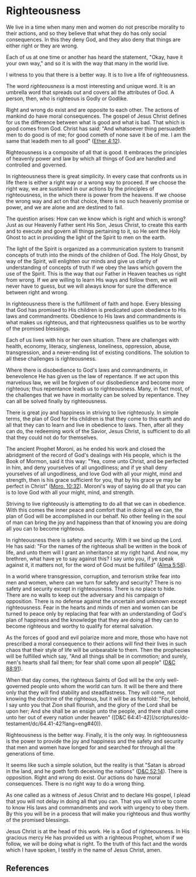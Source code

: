 # Righteousness

We live in a time when many men and women do not prescribe morality to their
actions, and so they believe that what they do has only social consequences.
In this they deny God, and they also deny that things are either right or they
are wrong.

Each of us at one time or another has heard the statement, "Okay, have it your
own way," and so it is with the way that many in the world live.

I witness to you that there is a better way. It is to live a life of
righteousness.

The word _righteousness_ is a most interesting and unique word. It is an
umbrella word that spreads out and covers all the attributes of God. A person,
then, who is righteous is Godly or Godlike.

Right and wrong do exist and are opposite to each other. The actions of
mankind do have moral consequences. The gospel of Jesus Christ defines for us
the difference between what is good and what is bad. That which is good comes
from God. Christ has said: "And whatsoever thing persuadeth men to do good is
of me; for good cometh of none save it be of me. I am the same that leadeth
men to all good" ([Ether 4:12](/scriptures/bofm/ether/4.12?lang=eng#11)).

Righteousness is a composite of all that is good. It embraces the principles
of heavenly power and law by which all things of God are handled and
controlled and governed.

In righteousness there is great simplicity. In every case that confronts us in
life there is either a right way or a wrong way to proceed. If we choose the
right way, we are sustained in our actions by the principles of righteousness,
in the which there is power from the heavens. If we choose the wrong way and
act on that choice, there is no such heavenly promise or power, and we are
alone and are destined to fail.

The question arises: How can we know which is right and which is wrong? Just
as our Heavenly Father sent His Son, Jesus Christ, to create this earth and to
execute and govern all things pertaining to it, so He sent the Holy Ghost to
act in providing the light of the Spirit to men on the earth.

The light of the Spirit is organized as a communication system to transmit
concepts of truth into the minds of the children of God. The Holy Ghost, by
way of the Spirit, will enlighten our minds and give us clarity of
understanding of concepts of truth if we obey the laws which govern the use of
the Spirit. This is the way that our Father in Heaven teaches us right from
wrong. If we are willing to learn His ways and follow them, we will never have
to guess, but we will always know for sure the difference between right and
wrong.

In righteousness there is the fulfillment of faith and hope. Every blessing
that God has promised to His children is predicated upon obedience to His laws
and commandments. Obedience to His laws and commandments is what makes us
righteous, and that righteousness qualifies us to be worthy of the promised
blessings.

Each of us lives with his or her own situation. There are challenges with
health, economy, literacy, singleness, loneliness, oppression, abuse,
transgression, and a never-ending list of existing conditions. The solution to
all these challenges is righteousness.

Where there is disobedience to God's laws and commandments, in benevolence He
has given us the law of repentance. If we act upon this marvelous law, we will
be forgiven of our disobedience and become more righteous; thus repentance
leads us to righteousness. Many, in fact most, of the challenges that we have
in mortality can be solved by repentance. They can all be solved finally by
righteousness.

There is great joy and happiness in striving to live righteously. In simple
terms, the plan of God for His children is that they come to this earth and do
all that they can to learn and live in obedience to laws. Then, after all they
can do, the redeeming work of the Savior, Jesus Christ, is sufficient to do
all that they could not do for themselves.

The ancient Prophet Moroni, as he ended his work and closed the abridgment of
the record of God's dealings with His people, which is the Book of Mormon,
said it this way: "Yea, come unto Christ, and be perfected in him, and deny
yourselves of all ungodliness; and if ye shall deny yourselves of all
ungodliness, and love God with all your might, mind and strength, then is his
grace sufficient for you, that by his grace ye may be perfect in Christ"
([Moro. 10:32](/scriptures/bofm/moro/10.32?lang=eng#31)). Moroni's way of
saying do all that you can is to love God with all your might, mind, and
strength.

Striving to live righteously is attempting to do all that we can in obedience.
With this comes the inner peace and comfort that in doing all we can, the plan
of God will be accomplished in our behalf. No other feeling in the soul of man
can bring the joy and happiness than that of knowing you are doing all you can
to become righteous.

In righteousness there is safety and security. With it we bind up the Lord. He
has said: "For the names of the righteous shall be written in the book of
life, and unto them will I grant an inheritance at my right hand. And now, my
brethren, what have ye to say against this? I say unto you, if ye speak
against it, it matters not, for the word of God must be fulfilled" ([Alma
5:58](/scriptures/bofm/alma/5.58?lang=eng#57)).

In a world where transgression, corruption, and terrorism strike fear into men
and women, where can we turn for safety and security? There is no safety and
security except in righteousness. There is no place to hide. There are no
walls to keep out the adversary and his campaign of opposition. There is no
defense against the uncertain and unknown except righteousness. Fear in the
hearts and minds of men and women can be turned to peace only by replacing
that fear with an understanding of God's plan of happiness and the knowledge
that they are doing all they can to become righteous and worthy to qualify for
eternal salvation.

As the forces of good and evil polarize more and more, those who have not
prescribed a moral consequence to their actions will find their lives in such
chaos that their style of life will be unbearable to them. Then the prophecies
will be fulfilled which say, "And all things shall be in commotion; and
surely, men's hearts shall fail them; for fear shall come upon all people"
([D&amp;C 88:91](/scriptures/dc-testament/dc/88.91?lang=eng#90)).

When that day comes, the righteous Saints of God will be the only well-
governed people unto whom the world can turn. It will be there and there only
that they will find stability and steadfastness. They will come, not knowing
the doctrine of the righteous, but it will be as foretold: "For, behold, I say
unto you that Zion shall flourish, and the glory of the Lord shall be upon
her; And she shall be an ensign unto the people, and there shall come unto her
out of every nation under heaven" ([D&amp;C 64:41-42](/scriptures/dc-
testament/dc/64.41-42?lang=eng#40)).

Righteousness is the better way. Finally, it is the only way. In righteousness
is the power to provide the joy and happiness and the safety and security that
men and women have longed for and searched for through all the generations of
time.

It seems like such a simple solution, but the reality is that "Satan is abroad
in the land, and he goeth forth deceiving the nations" ([D&amp;C
52:14](/scriptures/dc-testament/dc/52.14?lang=eng#13)). There is opposition.
Right and wrong do exist. Our actions do have moral consequences. There is no
right way to do a wrong thing.

As one called as a witness of Jesus Christ and to declare His gospel, I plead
that you will not delay in doing all that you can. That you will strive to
come to know His laws and commandments and work with urgency to obey them. By
this you will be in a process that will make you righteous and thus worthy of
the promised blessings.

Jesus Christ is at the head of this work. He is a God of righteousness. In His
gracious mercy He has provided us with a righteous Prophet, whom if we follow,
we will be doing what is right. To the truth of this fact and the words which
I have spoken, I testify in the name of Jesus Christ, amen.

## References

